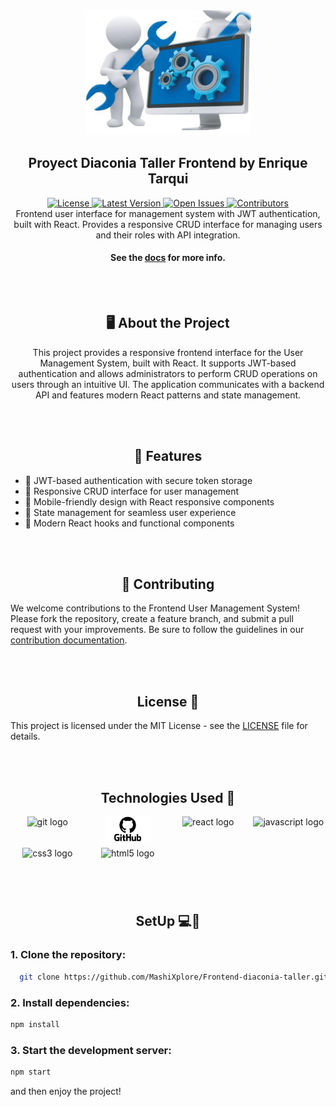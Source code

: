 <div align="center">
  <img src="./assets/logo.jpg" alt="Logo" height="200">
  <h2>
   Proyect Diaconia Taller Frontend by Enrique Tarqui
  </h2>
</div>

<div align="center">
    <a href="https://github.com/yourusername/user-management-frontend/blob/main/LICENSE">
        <img src="https://img.shields.io/badge/license-MIT-green?style=for-the-badge" alt="License">
    </a>
    <a href="https://github.com/yourusername/user-management-frontend/releases">
        <img src="https://img.shields.io/badge/release-latest-blue?style=for-the-badge" alt="Latest Version">
    </a>
    <a href="https://github.com/yourusername/user-management-frontend/issues">
        <img src="https://img.shields.io/badge/issues-open-red?style=for-the-badge" alt="Open Issues">
    </a>
    <a href="https://github.com/yourusername/user-management-frontend/graphs/contributors">
        <img src="https://img.shields.io/badge/contributors-6-orange?style=for-the-badge" alt="Contributors">
    </a>
</div>

<div align="center">
  Frontend user interface for management system with JWT authentication, built with React. Provides a responsive CRUD interface for managing users and their roles with API integration.
</div>
<div align="center"><b>
<h4>See the <a href="https://gitlab.com/groups/jala-university1/cohort-3/oficial-es-desarrollo-de-software-3-cssd-232.ga.t1.25.m2/secci-n-d/digitalgangters/-/wikis/home">docs</a> for more info.</h4>
</b>
</div>

<br>
<br>

<div align="center">
<h2>
🖥️ About the Project</h2>

  <p>
    This project provides a responsive frontend interface for the User Management System, built with React. It supports JWT-based authentication and allows administrators to perform CRUD operations on users through an intuitive UI. The application communicates with a backend API and features modern React patterns and state management.
  </p>
</div>

<br>
<br>

<div align="center">
  <h2>🚀 Features</h2>
  <ul align="left">
    <li>🔐 JWT-based authentication with secure token storage</li>
    <li>👤 Responsive CRUD interface for user management</li>
    <li>📱 Mobile-friendly design with React responsive components</li>
    <li>🔄 State management for seamless user experience</li>
    <li>🔧 Modern React hooks and functional components</li>
  </ul>
</div>

<br>
<br>

<div align="center">
<h2>
🤝 Contributing
</h2>
</div>

We welcome contributions to the Frontend User Management System! Please fork the repository, create a feature branch, and submit a pull request with your improvements. Be sure to follow the guidelines in our [contribution documentation](/contributing.md).

<br>
<br>

<div align="center">
<h2>
License 📜
</h2>
</div>

This project is licensed under the MIT License - see the [LICENSE](/licence.md) file for details.

<br>
<br>

<div align="center">
<h2>
Technologies Used 🔧
</h2>
</div>

<div style="display: grid; grid-template-columns: repeat(auto-fill, minmax(100px, 1fr)); gap: 10px; justify-items: center;" align="center">
  <img src="https://cdn.jsdelivr.net/gh/devicons/devicon/icons/git/git-original.svg" height="40" alt="git logo"  />
  <img src="./assets/github.png" height="40" alt="github logo"  />
  <img src="https://cdn.jsdelivr.net/gh/devicons/devicon/icons/react/react-original.svg" height="40" alt="react logo"  />
  <img src="https://cdn.jsdelivr.net/gh/devicons/devicon/icons/javascript/javascript-original.svg" height="40" alt="javascript logo"  />
  <img src="https://cdn.jsdelivr.net/gh/devicons/devicon/icons/css3/css3-original.svg" height="40" alt="css3 logo"  />
  <img src="https://cdn.jsdelivr.net/gh/devicons/devicon/icons/html5/html5-original.svg" height="40" alt="html5 logo"  />
</div>

<br>
<br>

<div align="center">
<h2>
SetUp 💻🔌
</h2>
</div>

### 1. Clone the repository:

 ```bash
   git clone https://github.com/MashiXplore/Frontend-diaconia-taller.git


 ```
### 2. Install dependencies:
```bash
npm install
```

### 3. Start the development server:
```bash
npm start
```

and then enjoy the project!